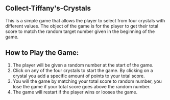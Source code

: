 ## Collect-Tiffany's-Crystals
This is a simple game that allows the player to select from four crystals with different values. The object of the game is for the player to get their total score to match the random target number given in the beginning of the game.

## How to Play the Game:
1. The player will be given a random number at the start of the game.
2. Click on any of the four crystals to start the game. By clicking on a crystal you add a specific amount of points to your total score.
3. You will the game by matching your total score to random number, you lose the game if your total score goes above the random number.
4. The game will restart if the player wins or looses the game. 

